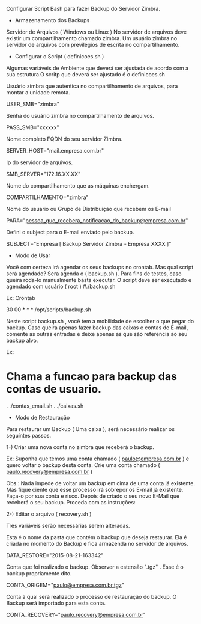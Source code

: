 Configurar Script Bash para fazer Backup do Servidor Zimbra.

* Armazenamento dos Backups 

Servidor de Arquivos ( Windows ou Linux ) No servidor de arquivos deve existir um compartilhamento chamado zimbra. Um usuário zimbra no servidor de arquivos com previlégios de escrita no compartilhamento.

* Configurar o Script ( definicoes.sh )

Algumas variáveis de Ambiente que deverá ser ajustada de acordo com a sua estrutura.O scritp que deverá ser ajustado é o definicoes.sh

Usuário zimbra que autentica no compartilhamento de arquivos, para montar a unidade remota.

USER_SMB="zimbra"

Senha do usuário zimbra no compartilhamento de arquivos.

PASS_SMB="xxxxxx"

Nome completo FQDN do seu servidor Zimbra.

SERVER_HOST="mail.empresa.com.br"

Ip do servidor de arquivos.

SMB_SERVER="172.16.XX.XX"

Nome do compartilhamento que as máquinas enchergam.

COMPARTILHAMENTO="zimbra"

Nome do usuario ou Grupo de Distribuição que recebem os E-mail
 
PARA="pessoa_que_recebera_notificacao_do_backup@empresa.com.br"

Defini o subject para o E-mail enviado pelo backup.

SUBJECT="Empresa [ Backup Servidor Zimbra - Empresa XXXX ]"

* Modo de Usar

Você com certeza irá agendar os seus backups no crontab. Mas qual script será agendado? Sera agenda o ( backup.sh ). Para fins de testes, caso queira roda-lo manualmente basta executar. O script deve ser executado e agendado com usuário ( root )
#./backup.sh

Ex: Crontab

30 00 *	* * /opt/scripts/backup.sh

Neste script backup.sh , você tem a mobilidade de escolher o que pegar do backup. Caso queira apenas fazer backup das caixas e contas de E-mail, comente as outras entradas e deixe apenas as que são referencia ao seu backup alvo.

Ex:
# Chama a funcao para backup das contas de usuario.
. ./contas_email.sh
. ./caixas.sh

* Modo de Restauração

Para restaurar um Backup ( Uma caixa ), será necessário realizar os seguintes passos.

1-) Criar uma nova conta no zimbra que receberá o backup.

Ex: 
Suponha que temos uma conta chamado ( paulo@empresa.com.br ) e quero voltar o backup desta conta. Crie uma conta chamado ( paulo.recovery@empresa.com.br )

Obs.: Nada impede de voltar um backup em cima de uma conta já existente. Mas fique ciente que esse processo irá sobrepor os E-mail já existente. Faça-o por sua conta e risco. Depois de criado o seu novo E-Mail que receberá o seu backup. Proceda com as instruções:

2-) Editar o arquivo ( recovery.sh )

Três variáveis serão necessárias serem alteradas.

Esta é o nome da pasta que contém o backup que deseja restaurar. Ela é criada no momento do Backup e fica armazenda no servidor de arquivos.

DATA_RESTORE="2015-08-21-163342"

Conta que foi realizado o backup. Observer a estensão ".tgz" . Esse é o backup propriamente dito.

CONTA_ORIGEM="paulo@empresa.com.br.tgz"

Conta à qual será realizado o processo de restauração do backup. O Backup será importado para esta conta.

CONTA_RECOVERY="paulo.recovery@empresa.com.br"


